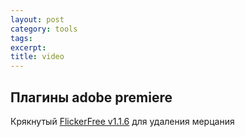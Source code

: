 ```yaml
---
layout: post
category: tools
tags:
excerpt:
title: video
---
```


## Плагины adobe premiere

Крякнутый [FlickerFree v1.1.6](http://hub.zhovner.com/files/DigitalAnarchy.Flicker.Free.v1.1.6.CE.7z) для удаления мерцания